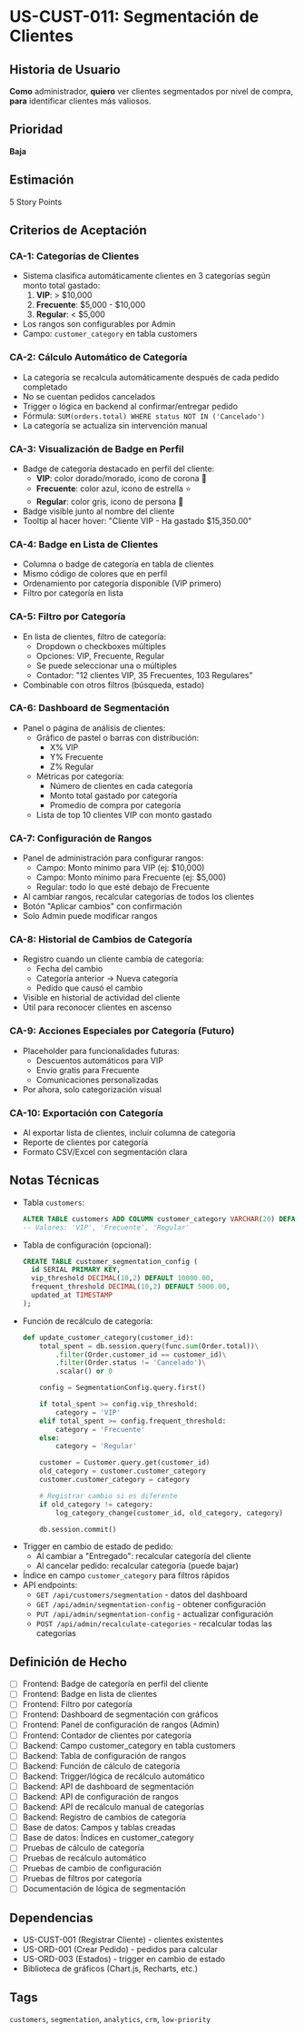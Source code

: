 # US-CUST-011: Segmentación de Clientes

## Historia de Usuario
**Como** administrador,
**quiero** ver clientes segmentados por nivel de compra,
**para** identificar clientes más valiosos.

## Prioridad
**Baja**

## Estimación
5 Story Points

## Criterios de Aceptación

### CA-1: Categorías de Clientes
- Sistema clasifica automáticamente clientes en 3 categorías según monto total gastado:
  1. **VIP**: > $10,000
  2. **Frecuente**: $5,000 - $10,000
  3. **Regular**: < $5,000
- Los rangos son configurables por Admin
- Campo: `customer_category` en tabla customers

### CA-2: Cálculo Automático de Categoría
- La categoría se recalcula automáticamente después de cada pedido completado
- No se cuentan pedidos cancelados
- Trigger o lógica en backend al confirmar/entregar pedido
- Fórmula: `SUM(orders.total) WHERE status NOT IN ('Cancelado')`
- La categoría se actualiza sin intervención manual

### CA-3: Visualización de Badge en Perfil
- Badge de categoría destacado en perfil del cliente:
  - **VIP**: color dorado/morado, icono de corona 👑
  - **Frecuente**: color azul, icono de estrella ⭐
  - **Regular**: color gris, icono de persona 👤
- Badge visible junto al nombre del cliente
- Tooltip al hacer hover: "Cliente VIP - Ha gastado $15,350.00"

### CA-4: Badge en Lista de Clientes
- Columna o badge de categoría en tabla de clientes
- Mismo código de colores que en perfil
- Ordenamiento por categoría disponible (VIP primero)
- Filtro por categoría en lista

### CA-5: Filtro por Categoría
- En lista de clientes, filtro de categoría:
  - Dropdown o checkboxes múltiples
  - Opciones: VIP, Frecuente, Regular
  - Se puede seleccionar una o múltiples
  - Contador: "12 clientes VIP, 35 Frecuentes, 103 Regulares"
- Combinable con otros filtros (búsqueda, estado)

### CA-6: Dashboard de Segmentación
- Panel o página de análisis de clientes:
  - Gráfico de pastel o barras con distribución:
    - X% VIP
    - Y% Frecuente
    - Z% Regular
  - Métricas por categoría:
    - Número de clientes en cada categoría
    - Monto total gastado por categoría
    - Promedio de compra por categoría
  - Lista de top 10 clientes VIP con monto gastado

### CA-7: Configuración de Rangos
- Panel de administración para configurar rangos:
  - Campo: Monto mínimo para VIP (ej: $10,000)
  - Campo: Monto mínimo para Frecuente (ej: $5,000)
  - Regular: todo lo que esté debajo de Frecuente
- Al cambiar rangos, recalcular categorías de todos los clientes
- Botón "Aplicar cambios" con confirmación
- Solo Admin puede modificar rangos

### CA-8: Historial de Cambios de Categoría
- Registro cuando un cliente cambia de categoría:
  - Fecha del cambio
  - Categoría anterior → Nueva categoría
  - Pedido que causó el cambio
- Visible en historial de actividad del cliente
- Útil para reconocer clientes en ascenso

### CA-9: Acciones Especiales por Categoría (Futuro)
- Placeholder para funcionalidades futuras:
  - Descuentos automáticos para VIP
  - Envío gratis para Frecuente
  - Comunicaciones personalizadas
- Por ahora, solo categorización visual

### CA-10: Exportación con Categoría
- Al exportar lista de clientes, incluir columna de categoría
- Reporte de clientes por categoría
- Formato CSV/Excel con segmentación clara

## Notas Técnicas
- Tabla `customers`:
  ```sql
  ALTER TABLE customers ADD COLUMN customer_category VARCHAR(20) DEFAULT 'Regular';
  -- Valores: 'VIP', 'Frecuente', 'Regular'
  ```
- Tabla de configuración (opcional):
  ```sql
  CREATE TABLE customer_segmentation_config (
    id SERIAL PRIMARY KEY,
    vip_threshold DECIMAL(10,2) DEFAULT 10000.00,
    frequent_threshold DECIMAL(10,2) DEFAULT 5000.00,
    updated_at TIMESTAMP
  );
  ```
- Función de recálculo de categoría:
  ```python
  def update_customer_category(customer_id):
      total_spent = db.session.query(func.sum(Order.total))\
          .filter(Order.customer_id == customer_id)\
          .filter(Order.status != 'Cancelado')\
          .scalar() or 0

      config = SegmentationConfig.query.first()

      if total_spent >= config.vip_threshold:
          category = 'VIP'
      elif total_spent >= config.frequent_threshold:
          category = 'Frecuente'
      else:
          category = 'Regular'

      customer = Customer.query.get(customer_id)
      old_category = customer.customer_category
      customer.customer_category = category

      # Registrar cambio si es diferente
      if old_category != category:
          log_category_change(customer_id, old_category, category)

      db.session.commit()
  ```
- Trigger en cambio de estado de pedido:
  - Al cambiar a "Entregado": recalcular categoría del cliente
  - Al cancelar pedido: recalcular categoría (puede bajar)
- Índice en campo `customer_category` para filtros rápidos
- API endpoints:
  - `GET /api/customers/segmentation` - datos del dashboard
  - `GET /api/admin/segmentation-config` - obtener configuración
  - `PUT /api/admin/segmentation-config` - actualizar configuración
  - `POST /api/admin/recalculate-categories` - recalcular todas las categorías

## Definición de Hecho
- [ ] Frontend: Badge de categoría en perfil del cliente
- [ ] Frontend: Badge en lista de clientes
- [ ] Frontend: Filtro por categoría
- [ ] Frontend: Dashboard de segmentación con gráficos
- [ ] Frontend: Panel de configuración de rangos (Admin)
- [ ] Frontend: Contador de clientes por categoría
- [ ] Backend: Campo customer_category en tabla customers
- [ ] Backend: Tabla de configuración de rangos
- [ ] Backend: Función de cálculo de categoría
- [ ] Backend: Trigger/lógica de recálculo automático
- [ ] Backend: API de dashboard de segmentación
- [ ] Backend: API de configuración de rangos
- [ ] Backend: API de recálculo manual de categorías
- [ ] Backend: Registro de cambios de categoría
- [ ] Base de datos: Campos y tablas creadas
- [ ] Base de datos: Índices en customer_category
- [ ] Pruebas de cálculo de categoría
- [ ] Pruebas de recálculo automático
- [ ] Pruebas de cambio de configuración
- [ ] Pruebas de filtros por categoría
- [ ] Documentación de lógica de segmentación

## Dependencias
- US-CUST-001 (Registrar Cliente) - clientes existentes
- US-ORD-001 (Crear Pedido) - pedidos para calcular
- US-ORD-003 (Estados) - trigger en cambio de estado
- Biblioteca de gráficos (Chart.js, Recharts, etc.)

## Tags
`customers`, `segmentation`, `analytics`, `crm`, `low-priority`
